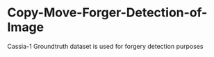 # Copy-Move-Forger-Detection-of-Image
Cassia-1 Groundtruth dataset is used for forgery detection purposes
